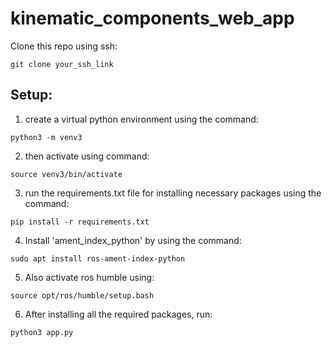 # kinematic_components_web_app

Clone this repo using ssh:

```
git clone your_ssh_link

```

## Setup:
1. create a virtual python environment using the command: 

```
python3 -m venv3
```

2. then activate using command: 

```
source venv3/bin/activate
```

3. run the requirements.txt file for installing necessary packages using the command: 

```
pip install -r requirements.txt
```

4. Install 'ament_index_python' by using the command: 

```
sudo apt install ros-ament-index-python
```

5. Also activate ros humble using:

```
source opt/ros/humble/setup.bash
```

6. After installing all the required packages, run: 

```
python3 app.py
```
